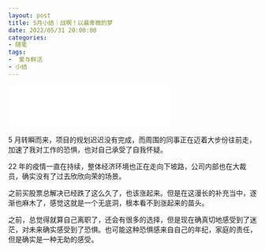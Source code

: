```yaml
---
layout: post
title: 5月小结｜战啊！以最卑微的梦
date: 2022/05/31 20:00:00
categories:
- 随笔
tags:
-  爱与鲜活
- 小结
---
```


<iframe width=330 height=86 src="//music.163.com/outchain/player?type=2&id=1901371647&auto=1&height=66"  frameborder="no" border="0" marginwidth="0" marginheight="0" ></iframe>

5 月转瞬而来，项目的规划迟迟没有完成，而周围的同事正在迈着大步份往前走，加速了我对工作的恐惧，也对自己承受了自我怀疑。

22 年的疫情一直在持续，整体经济环境也正在走向下坡路，公司内部也在大裁员，确实没有了过去欣欣向荣的场景。

之前买股票总解决已经跌了这么久了，也该涨起来。但是在这漫长的补充当中，逐渐也麻木了，感觉这就是一个无底洞，根本看不到涨起来的苗头。

之前，总觉得就算自己离职了，还会有很多的选择，但是现在确真切地感受到了迷茫，对未来确实感受到了恐惧。也可能这种恐惧感来自自己的年纪，家庭的责任，但是确实是一种无助的感受。
